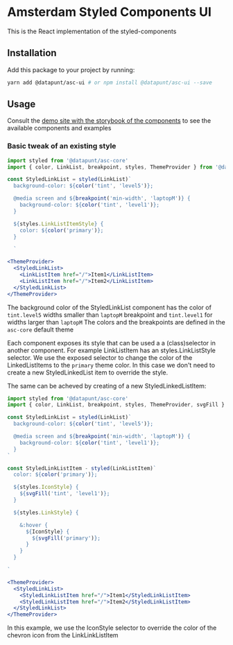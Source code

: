 # Amsterdam Styled Components UI

This is the React implementation of the styled-components



## Installation

Add this package to your project by running:

```bash
yarn add @datapunt/asc-ui # or npm install @datapunt/asc-ui --save
```

## Usage

Consult the [demo site with the storybook of the components](https://amsterdam.github.io/amsterdam-styled-components) to see the available components and examples

### Basic tweak of an existing style

```jsx
import styled from '@datapunt/asc-core'
import { color, LinkList, breakpoint, styles, ThemeProvider } from '@datapunt/asc-ui'

const StyledLinkList = styled(LinkList)`
  background-color: ${color('tint', 'level5')};

  @media screen and ${breakpoint('min-width', 'laptopM')} {
    background-color: ${color('tint', 'level1')};
  }

  ${styles.LinkListItemStyle} {
    color: ${color('primary')};
  }

  `

<ThemeProvider>
  <StyledLinkList>
    <LinkListItem href="/">Item1</LinkListItem>
    <LinkListItem href="/">Item2</LinkListItem>
  </StyledLinkList>
</ThemeProvider>

```

The background color of the StyledLinkList component has the color of `tint.level5` widths smaller than `laptopM` breakpoint and `tint.level1` for widths larger than `laptopM`
The colors and the breakpoints are defined in the `asc-core` default theme

Each component exposes its style that can be used a a (class)selector in another component. For example LinkListItem has an styles.LinkListStyle selector.
We use the exposed selector to change the color of the LinkedListItems to the `primary` theme color. In this case we don't need to create a new StyledLinkedList item to override the style.

The same can be acheved by creating of a new StyledLinkedListItem:

```jsx
import styled from '@datapunt/asc-core'
import { color, LinkList, breakpoint, styles, ThemeProvider, svgFill } from '@datapunt/asc-ui'

const StyledLinkList = styled(LinkList)`
  background-color: ${color('tint', 'level5')};

  @media screen and ${breakpoint('min-width', 'laptopM')} {
    background-color: ${color('tint', 'level1')};
  }
`

const StyledLinkListItem - styled(LinkListItem)`
  color: ${color('primary')};

  ${styles.IconStyle} {
    ${svgFill('tint', 'level1')};
  }

  ${styles.LinkStyle} {

    &:hover {
      ${IconStyle} {
        ${svgFill('primary')};
      }
    }
  }

`

<ThemeProvider>
  <StyledLinkList>
    <StyledLinkListItem href="/">Item1</StyledLinkListItem>
    <StyledLinkListItem href="/">Item2</StyledLinkListItem>
  </StyledLinkList>
</ThemeProvider>

```

In this example, we use the IconStyle selector to override the color of the chevron icon from the LinkLinkListItem
